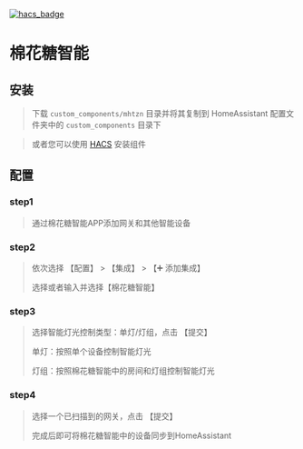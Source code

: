 [![hacs_badge](https://img.shields.io/badge/HACS-Default-41BDF5.svg?style=for-the-badge)](https://github.com/hacs/integration)
# 棉花糖智能

## 安装

> 下载 `custom_components/mhtzn` 目录并将其复制到 HomeAssistant 配置文件夹中的 `custom_components` 目录下

> 或者您可以使用 [HACS](https://hacs.xyz) 安装组件

## 配置
### step1
> 通过棉花糖智能APP添加网关和其他智能设备
### step2
> 依次选择 【配置】 > 【集成】 > 【➕ 添加集成】
> 
> 选择或者输入并选择【棉花糖智能】
### step3
> 选择智能灯光控制类型：单灯/灯组，点击 【提交】
>
> 单灯：按照单个设备控制智能灯光
>
> 灯组：按照棉花糖智能中的房间和灯组控制智能灯光
### step4
> 选择一个已扫描到的网关，点击 【提交】
> 
> 完成后即可将棉花糖智能中的设备同步到HomeAssistant
